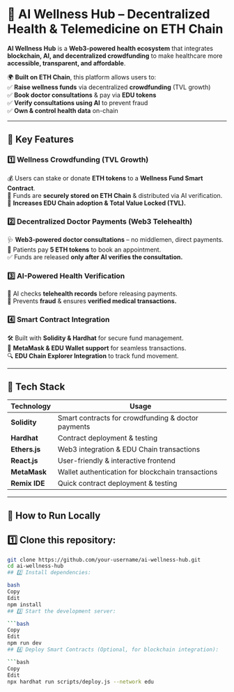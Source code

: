 # 🌿 AI Wellness Hub – Decentralized Health & Telemedicine on ETH Chain  

**AI Wellness Hub** is a **Web3-powered health ecosystem** that integrates **blockchain, AI, and decentralized crowdfunding** to make healthcare more **accessible, transparent, and affordable**.  

🌍 **Built on ETH Chain**, this platform allows users to:  
✅ **Raise wellness funds** via decentralized **crowdfunding** (TVL growth)  
✅ **Book doctor consultations** & pay via **EDU tokens**  
✅ **Verify consultations using AI** to prevent fraud  
✅ **Own & control health data** on-chain  

---

## 🚀 Key Features  

### 1️⃣ Wellness Crowdfunding (TVL Growth)  
💰 Users can stake or donate **ETH tokens** to a **Wellness Fund Smart Contract**.  
🔗 Funds are **securely stored on ETH Chain** & distributed via AI verification.  
🌟 **Increases EDU Chain adoption & Total Value Locked (TVL).**  

### 2️⃣ Decentralized Doctor Payments (Web3 Telehealth)  
🩺 **Web3-powered doctor consultations** – no middlemen, direct payments.  
🔗 Patients pay **5 ETH tokens** to book an appointment.  
✅ Funds are released **only after AI verifies the consultation.**  

### 3️⃣ AI-Powered Health Verification  
🤖 AI checks **telehealth records** before releasing payments.  
🔗 Prevents **fraud** & ensures **verified medical transactions.**  

### 4️⃣ Smart Contract Integration  
🛠 Built with **Solidity & Hardhat** for secure fund management.  
📡 **MetaMask & EDU Wallet support** for seamless transactions.  
🔍 **EDU Chain Explorer Integration** to track fund movement.  

---

## 📌 Tech Stack  

| Technology      | Usage |
|----------------|------------------------------------------------|
| **Solidity**   | Smart contracts for crowdfunding & doctor payments |
| **Hardhat**    | Contract deployment & testing |
| **Ethers.js**  | Web3 integration & EDU Chain transactions |
| **React.js**   | User-friendly & interactive frontend |
| **MetaMask**   | Wallet authentication for blockchain transactions |
| **Remix IDE**  | Quick contract deployment & testing |

---

## 🔧 How to Run Locally  

## 1️⃣ **Clone this repository:**  
```bash
git clone https://github.com/your-username/ai-wellness-hub.git
cd ai-wellness-hub
## 2️⃣ Install dependencies:

bash
Copy
Edit
npm install
## 3️⃣ Start the development server:

```bash
Copy
Edit
npm run dev
## 4️⃣ Deploy Smart Contracts (Optional, for blockchain integration):

```bash
Copy
Edit
npx hardhat run scripts/deploy.js --network edu
